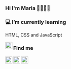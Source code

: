 ### Hi I'm Maria 👋👩🏽‍💻

<!--
**MariaAhuanari/MariaAhuanari** is a ✨ _special_ ✨ repository because its `README.md` (this file) appears on your GitHub profile.

Here are some ideas to get you started:
- 🔭 I’m currently working on ...
- 👯 I’m looking to collaborate on ...
- 🤔 I’m looking for help with ...
- 💬 Ask me about ...
- 📫 How to reach me: ...
- 😄 Pronouns: ...
- ⚡ Fun fact: ...
-->

### 💻 I’m currently learning
HTML, CSS and JavaScript

<img align="left" alt="HTML icon" width="22px" src="https://cdn.jsdelivr.net/npm/simple-icons@v3/icons/HTML.svg" />

### Find me
<a href="https://twitter.com">
  <img align="left" alt="Maria's Twitter" width="22px" src="https://cdn.jsdelivr.net/npm/simple-icons@v3/icons/twitter.svg" />
</a>
<a href="https://www.instagram.com/mitsuki.3107/">
  <img align="left" alt="Marias's Instagram" width="22px" src="https://cdn.jsdelivr.net/npm/simple-icons@v3/icons/instagram.svg" />
</a>
<a href="https://www.facebook.com/Maria-Alexandra-Ahuanari-Murayari/">
  <img align="left" alt="Marias's Instagram" width="22px" src="https://cdn.jsdelivr.net/npm/simple-icons@v3/icons/facebook.svg" />
</a>

